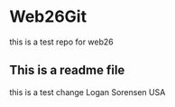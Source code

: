 # Web26Git
this is a test repo for web26

## This is a readme file

this is a test change
Logan Sorensen
USA